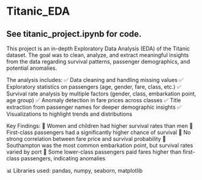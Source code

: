 # Titanic_EDA

## See titanic_project.ipynb for code.

This project is an in-depth Exploratory Data Analysis (EDA) of the Titanic dataset. The goal was to clean, analyze, and extract meaningful insights from the data regarding survival patterns, passenger demographics, and potential anomalies.

The analysis includes:
✅ Data cleaning and handling missing values
✅ Exploratory statistics on passengers (age, gender, fare, class, etc.)
✅ Survival rate analysis by multiple factors (gender, class, embarkation point, age group)
✅ Anomaly detection in fare prices across classes
✅ Title extraction from passenger names for deeper demographic insights
✅ Visualizations to highlight trends and distributions

Key Findings:
📌 Women and children had higher survival rates than men
📌 First-class passengers had a significantly higher chance of survival
📌 No strong correlation between fare price and survival probability
📌 Southampton was the most common embarkation point, but survival rates varied by port
📌 Some lower-class passengers paid fares higher than first-class passengers, indicating anomalies

📊 Libraries used: pandas, numpy, seaborn, matplotlib
